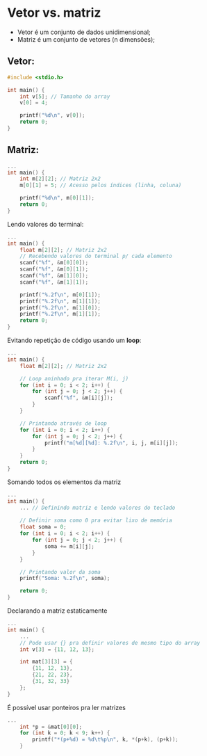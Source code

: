 # Vetor vs. matriz
- Vetor é um conjunto de dados unidimensional;
- Matriz é um conjunto de vetores (n dimensões);

## Vetor:
```C
#include <stdio.h>

int main() {
    int v[5]; // Tamanho do array
    v[0] = 4;

    printf("%d\n", v[0]);
    return 0;
}
```

## Matriz:

```C
...
int main() {
    int m[2][2]; // Matriz 2x2
    m[0][1] = 5; // Acesso pelos índices (linha, coluna)

    printf("%d\n", m[0][1]);
    return 0;
}
```

Lendo valores do terminal:

```C
...
int main() {
    float m[2][2]; // Matriz 2x2
    // Recebendo valores do terminal p/ cada elemento
    scanf("%f", &m[0][0]);
    scanf("%f", &m[0][1]);
    scanf("%f", &m[1][0]);
    scanf("%f", &m[1][1]);

    printf("%.2f\n", m[0][1]);
    printf("%.2f\n", m[1][1]);
    printf("%.2f\n", m[1][0]);
    printf("%.2f\n", m[1][1]);
    return 0;
}
```

Evitando repetição de código usando um **loop**:

```C
...
int main() {
    float m[2][2]; // Matriz 2x2

    // Loop aninhado pra iterar M(i, j)
    for (int i = 0; i < 2; i++) {
        for (int j = 0; j < 2; j++) {
            scanf("%f", &m[i][j]);
        }
    }

    // Printando através de loop
    for (int i = 0; i < 2; i++) {
        for (int j = 0; j < 2; j++) {
            printf("m[%d][%d]: %.2f\n", i, j, m[i][j]);
        }
    }
    return 0;
}
```

Somando todos os elementos da matriz

```C
...
int main() {
    ... // Definindo matriz e lendo valores do teclado
    
    // Definir soma como 0 pra evitar lixo de memória
    float soma = 0;
    for (int i = 0; i < 2; i++) {
        for (int j = 0; j < 2; j++) {
            soma += m[i][j];
        }
    }

    // Printando valor da soma
    printf("Soma: %.2f\n", soma);

    return 0;
}
```

Declarando a matriz estaticamente

```C
...
int main() {
    ... 
    // Pode usar {} pra definir valores de mesmo tipo do array
    int v[3] = {11, 12, 13};

    int mat[3][3] = {
        {11, 12, 13},
        {21, 22, 23},
        {31, 32, 33}
    };
}
```

É possível usar ponteiros pra ler matrizes

```C
...
    int *p = &mat[0][0];
    for (int k = 0; k < 9; k++) {
        printf("*(p+%d) = %d\t%p\n", k, *(p+k), (p+k));
    }
```